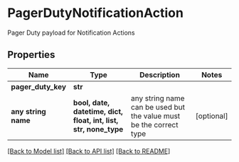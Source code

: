 # PagerDutyNotificationAction

Pager Duty payload for Notification Actions

## Properties
Name | Type | Description | Notes
------------ | ------------- | ------------- | -------------
**pager_duty_key** | **str** |  | 
**any string name** | **bool, date, datetime, dict, float, int, list, str, none_type** | any string name can be used but the value must be the correct type | [optional]

[[Back to Model list]](../README.md#documentation-for-models) [[Back to API list]](../README.md#documentation-for-api-endpoints) [[Back to README]](../README.md)


